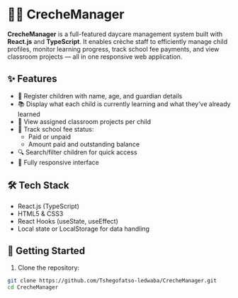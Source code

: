 # 🧒🏽 CrecheManager

**CrecheManager** is a full-featured daycare management system built with **React.js** and **TypeScript**. It enables crèche staff to efficiently manage child profiles, monitor learning progress, track school fee payments, and view classroom projects — all in one responsive web application.

## ✨ Features
- 👶 Register children with name, age, and guardian details
- 📚 Display what each child is currently learning and what they’ve already learned
- 💼 View assigned classroom projects per child
- 💸 Track school fee status:
  - Paid or unpaid
  - Amount paid and outstanding balance
- 🔍 Search/filter children for quick access
- 📱 Fully responsive interface

## 🛠 Tech Stack
- React.js (TypeScript)
- HTML5 & CSS3
- React Hooks (useState, useEffect)
- Local state or LocalStorage for data handling

## 🚀 Getting Started

1. Clone the repository:
```bash
git clone https://github.com/Tshegofatso-ledwaba/CrecheManager.git
cd CrecheManager
